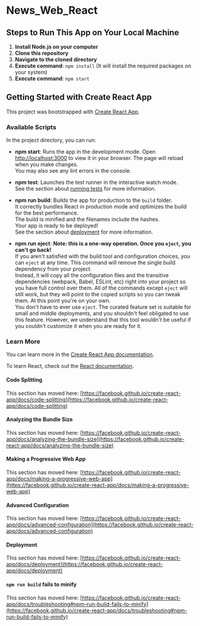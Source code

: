 # News_Web_React

## Steps to Run This App on Your Local Machine

1. **Install Node.js on your computer**
2. **Clone this repository**
3. **Navigate to the cloned directory**
4. **Execute command**: `npm install` (It will install the required packages on your system)
5. **Execute command**: `npm start`

## Getting Started with Create React App

This project was bootstrapped with [Create React App](https://github.com/facebook/create-react-app).

### Available Scripts

In the project directory, you can run:

- **npm start**: Runs the app in the development mode.
  Open [http://localhost:3000](http://localhost:3000) to view it in your browser.
  The page will reload when you make changes.\
  You may also see any lint errors in the console.

- **npm test**: Launches the test runner in the interactive watch mode.\
  See the section about [running tests](https://facebook.github.io/create-react-app/docs/running-tests) for more information.

- **npm run build**: Builds the app for production to the `build` folder.\
  It correctly bundles React in production mode and optimizes the build for the best performance.\
  The build is minified and the filenames include the hashes.\
  Your app is ready to be deployed!\
  See the section about [deployment](https://facebook.github.io/create-react-app/docs/deployment) for more information.

- **npm run eject**: **Note: this is a one-way operation. Once you `eject`, you can't go back!**\
  If you aren't satisfied with the build tool and configuration choices, you can `eject` at any time. This command will remove the single build dependency from your project.\
  Instead, it will copy all the configuration files and the transitive dependencies (webpack, Babel, ESLint, etc) right into your project so you have full control over them. All of the commands except `eject` will still work, but they will point to the copied scripts so you can tweak them. At this point you're on your own.\
  You don't have to ever use `eject`. The curated feature set is suitable for small and middle deployments, and you shouldn't feel obligated to use this feature. However, we understand that this tool wouldn't be useful if you couldn't customize it when you are ready for it.

### Learn More

You can learn more in the [Create React App documentation](https://facebook.github.io/create-react-app/docs/getting-started).

To learn React, check out the [React documentation](https://reactjs.org/).

#### Code Splitting

This section has moved here: [https://facebook.github.io/create-react-app/docs/code-splitting](https://facebook.github.io/create-react-app/docs/code-splitting)

#### Analyzing the Bundle Size

This section has moved here: [https://facebook.github.io/create-react-app/docs/analyzing-the-bundle-size](https://facebook.github.io/create-react-app/docs/analyzing-the-bundle-size)

#### Making a Progressive Web App

This section has moved here: [https://facebook.github.io/create-react-app/docs/making-a-progressive-web-app](https://facebook.github.io/create-react-app/docs/making-a-progressive-web-app)

#### Advanced Configuration

This section has moved here: [https://facebook.github.io/create-react-app/docs/advanced-configuration](https://facebook.github.io/create-react-app/docs/advanced-configuration)

#### Deployment

This section has moved here: [https://facebook.github.io/create-react-app/docs/deployment](https://facebook.github.io/create-react-app/docs/deployment)

#### `npm run build` fails to minify

This section has moved here: [https://facebook.github.io/create-react-app/docs/troubleshooting#npm-run-build-fails-to-minify](https://facebook.github.io/create-react-app/docs/troubleshooting#npm-run-build-fails-to-minify)

